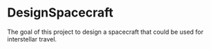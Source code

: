 # DesignSpacecraft
The goal of this project to design a spacecraft that could be used for interstellar travel.
